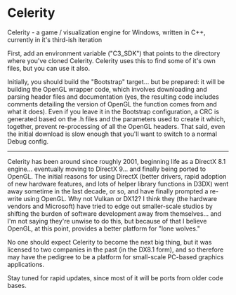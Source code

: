 # Celerity
Celerity - a game / visualization engine for Windows, written in C++, currently in it's third-ish iteration

First, add an environment variable ("C3_SDK") that points to the directory where you've cloned Celerity. Celerity uses this to find some of it's own files, but you can use it also.

Initially, you should build the "Bootstrap" target... but be prepared: it will be building the OpenGL wrapper code, which involves downloading and parsing header files and documentation (yes, the resulting code includes comments detailing the version of OpenGL the function comes from and what it does). Even if you leave it in the Bootstrap configuration, a CRC is generated based on the .h files and the parameters used to create it which, together, prevent re-processing of all the OpenGL headers. That said, even the initial download is slow enough that you'll want to switch to a normal Debug config.

______________________________________________

Celerity has been around since roughly 2001, beginning life as a DirectX 8.1 engine... eventually moving to DirectX 9... and finally being ported to OpenGL. The initial reasons for using DirectX (better drivers, rapid adoption of new hardware features, and lots of helper library functions in D3DX) went away sometime in the last decade, or so, and have finally prompted a re-write using OpenGL. Why not Vulkan or DX12? I think they (the hardware vendors and Microsoft) have tried to edge out smaller-scale studios by shifting the burden of software development away from themselves... and I'm not saying they're unwise to do this, but because of that I believe OpenGL, at this point, provides a better platform for "lone wolves."

No one should expect Celerity to become the next big thing, but it was licensed to two companies in the past (in the DX8.1 form), and so therefore may have the pedigree to be a platform for small-scale PC-based graphics applications.

Stay tuned for rapid updates, since most of it will be ports from older code bases.
